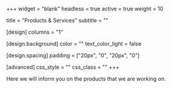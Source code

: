 +++
widget = "blank"
headless = true
active = true
weight = 10

title = "Products & Services"
subtitle = ""

[design]
  columns = "1"

[design.background]
  color = ""
  text_color_light = false

[design.spacing]
  padding = ["20px", "0", "20px", "0"]

[advanced]
 css_style = ""
 css_class = ""
+++

Here we will inform you on the products that we are working on.

